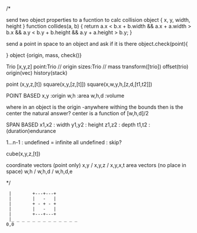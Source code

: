 /*

send two object properties to a fucntion to calc collision
object {
    x, y, width, height
}
    function collides(a, b) {
      return a.x < b.x + b.width &&
             a.x + a.width > b.x &&
             a.y < b.y + b.height &&
             a.y + a.height > b.y;
    }


send a point in space to an object and ask if it is there
object.check(point){

}
object {origin, mass, check()}

Trio [x,y,z]
point:Trio // origin
sizes:Trio // mass
transform([trio])
offset(trio)
origin(vec)
history(stack)



point (x,y,z,[t])
square(x,y,[z,[t]])
square(x,w,y,h,[z,d,[t1,t2]])

POINT BASED
x,y :origin
w,h :area
w,h,d :volume

where in an object is the origin
-anywhere withing the bounds
then is the center the natural answer?
center is a function of [w,h,d]/2


SPAN BASED
x1,x2 : width
y1,y2 : height
z1,z2 : depth
t1,t2 : (duration)endurance

1...n-1 : undefined = infinite
all undefined : skip?

cube(x,y,z,[t])


coordinate vectors (point only)
    x,y / x,y,z / x,y,x,t
area vectors (no place in space)
    w,h / w,h,d / w,h,d,e




*/



     |        +---+---+
     |        |   -   |
     |        + - + - +
     |        |   -   |
     |        +---+---+
     |_ _ _ _ _ _ _ _ _ _ _ _ _
    0,0